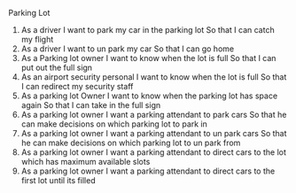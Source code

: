 Parking Lot

1. As a driver
   I want to park my car in the parking lot
   So that I can catch my flight
2. As a driver
   I want to un park my car
   So that I can go home 
3. As a Parking lot owner
   I want to know when the lot is full
   So that I can put out the full sign
4. As an airport security personal
   I want to know when the lot is full
   So that I can redirect my security staff 
5. As a parking lot Owner
   I want to know when the parking lot has space again
   So that I can take in the full sign 
6. As a parking lot owner
   I want a parking attendant to park cars
   So that he can make decisions on which parking lot to park in
7. As a parking lot owner
   I want a parking attendant to un park cars
   So that he can make decisions on which parking lot to un park from
8. As a parking lot owner
   I want a parking attendant to direct cars to the lot which has maximum available slots
9. As a parking lot owner
   I want a parking attendant to direct cars to the first lot until its filled


